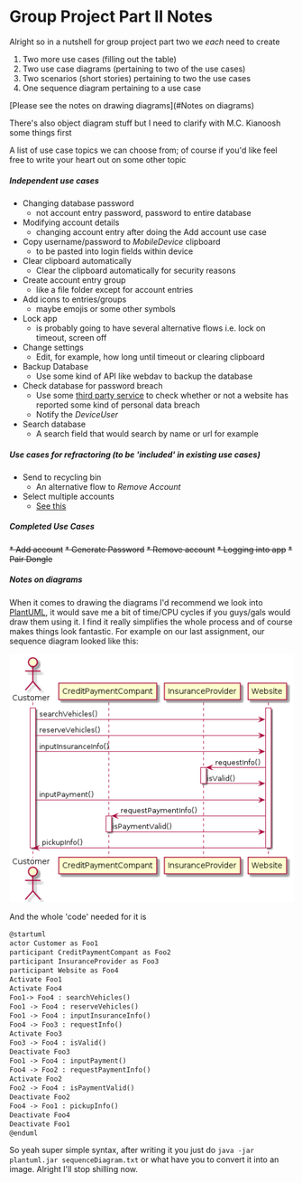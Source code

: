 # Group Project Part II Notes

Alright so in a nutshell for group project part two we _each_ need to create
1. Two more use cases (filling out the table)
2. Two use case diagrams (pertaining to two of the use cases)
3. Two scenarios (short stories) pertaining to two the use cases
4. One sequence diagram pertaining to a use case

[Please see the notes on drawing diagrams](#Notes on diagrams)

There's also object diagram stuff but I need to clarify with M.C. Kianoosh some things first

A list of use case topics we can choose from; of course if you'd like feel free to write your heart out on some other topic

##### Independent use cases
* Changing database password 
  * not account entry password, password to entire database
* Modifying account details 
  * changing account entry after doing the Add account use case
* Copy username/password to _MobileDevice_ clipboard 
  * to be pasted into login fields within device
* Clear clipboard automatically
  * Clear the clipboard automatically for security reasons
* Create account entry group 
  * like a file folder except for account entries
* Add icons to entries/groups
  * maybe emojis or some other symbols
* Lock app 
  * is probably going to have several alternative flows i.e. lock on timeout, screen off
* Change settings
  * Edit, for example, how long until timeout or clearing clipboard
* Backup Database
  * Use some kind of API like webdav to backup the database
* Check database for password breach
  * Use some [third party service](https://haveibeenpwned.com/) to check whether or not a website has reported some kind of personal data breach 
  * Notify the _DeviceUser_
* Search database
  * A search field that would search by name or url for example

##### Use cases for refractoring (to be 'included' in existing use cases)
* Send to recycling bin
  * An alternative flow to _Remove Account_
* Select multiple accounts
  * [See this](https://material.io/design/interaction/selection.html#item-selection)


##### Completed Use Cases 
~~* Add account~~
~~* Generate Password~~
~~* Remove account~~
~~* Logging into app~~
~~* Pair Dongle~~

##### Notes on diagrams
When it comes to drawing the diagrams I'd recommend we look into [PlantUML](https://plantuml.com/starting), it would save me a bit of time/CPU cycles if you guys/gals would draw them using it. I find it really simplifies the whole process and of course makes things look fantastic. For example on our last assignment, our sequence diagram looked like this:

![Sequence Diagram](seqdiag.png)

And the whole 'code' needed for it is

```
@startuml
actor Customer as Foo1
participant CreditPaymentCompant as Foo2
participant InsuranceProvider as Foo3
participant Website as Foo4
Activate Foo1
Activate Foo4
Foo1-> Foo4 : searchVehicles() 
Foo1 -> Foo4 : reserveVehicles() 
Foo1 -> Foo4 : inputInsuranceInfo() 
Foo4 -> Foo3 : requestInfo()
Activate Foo3
Foo3 -> Foo4 : isValid()
Deactivate Foo3
Foo1 -> Foo4 : inputPayment() 
Foo4 -> Foo2 : requestPaymentInfo()
Activate Foo2
Foo2 -> Foo4 : isPaymentValid()
Deactivate Foo2
Foo4 -> Foo1 : pickupInfo()
Deactivate Foo4
Deactivate Foo1
@enduml
```

So yeah super simple syntax, after writing it you just do `java -jar plantuml.jar sequenceDiagram.txt` or what have you to convert it into an image. Alright I'll stop shilling now.

